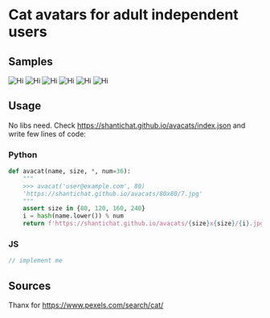 # Cat avatars for adult independent users

## Samples
![Hi](https://shantichat.github.io/avacats/80x80/1.jpg)
![Hi](https://shantichat.github.io/avacats/80x80/2.jpg)
![Hi](https://shantichat.github.io/avacats/80x80/3.jpg)
![Hi](https://shantichat.github.io/avacats/80x80/4.jpg)
![Hi](https://shantichat.github.io/avacats/80x80/5.jpg)
![Hi](https://shantichat.github.io/avacats/80x80/6.jpg)

## Usage

No libs need. Check https://shantichat.github.io/avacats/index.json and write few lines of code:

### Python
```python
def avacat(name, size, *, num=36):
    """
    >>> avacat('user@example.com', 80)
    'https://shantichat.github.io/avacats/80x80/7.jpg'
    """
    assert size in {80, 120, 160, 240}
    i = hash(name.lower()) % num
    return f'https://shantichat.github.io/avacats/{size}x{size}/{i}.jpg'
```

### JS
```javascript
// implement me
```

## Sources

Thanx for https://www.pexels.com/search/cat/
